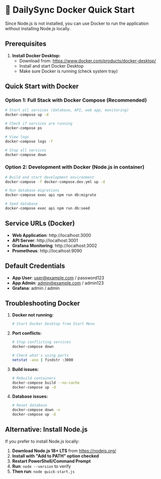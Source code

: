 # 🐳 DailySync Docker Quick Start

Since Node.js is not installed, you can use Docker to run the application without installing Node.js locally.

## Prerequisites

1. **Install Docker Desktop:**
   - Download from: https://www.docker.com/products/docker-desktop/
   - Install and start Docker Desktop
   - Make sure Docker is running (check system tray)

## Quick Start with Docker

### Option 1: Full Stack with Docker Compose (Recommended)

```bash
# Start all services (database, API, web app, monitoring)
docker-compose up -d

# Check if services are running
docker-compose ps

# View logs
docker-compose logs -f

# Stop all services
docker-compose down
```

### Option 2: Development with Docker (Node.js in container)

```bash
# Build and start development environment
docker-compose -f docker-compose.dev.yml up -d

# Run database migrations
docker-compose exec api npm run db:migrate

# Seed database
docker-compose exec api npm run db:seed
```

## Service URLs (Docker)

- **Web Application**: http://localhost:3000
- **API Server**: http://localhost:3001
- **Grafana Monitoring**: http://localhost:3002
- **Prometheus**: http://localhost:9090

## Default Credentials

- **App User**: user@example.com / password123
- **App Admin**: admin@example.com / admin123
- **Grafana**: admin / admin

## Troubleshooting Docker

1. **Docker not running:**
   ```bash
   # Start Docker Desktop from Start Menu
   ```

2. **Port conflicts:**
   ```bash
   # Stop conflicting services
   docker-compose down
   
   # Check what's using ports
   netstat -ano | findstr :3000
   ```

3. **Build issues:**
   ```bash
   # Rebuild containers
   docker-compose build --no-cache
   docker-compose up -d
   ```

4. **Database issues:**
   ```bash
   # Reset database
   docker-compose down -v
   docker-compose up -d
   ```

## Alternative: Install Node.js

If you prefer to install Node.js locally:

1. **Download Node.js 18+ LTS** from https://nodejs.org/
2. **Install with "Add to PATH" option checked**
3. **Restart PowerShell/Command Prompt**
4. **Run**: `node --version` to verify
5. **Then run**: `node quick-start.js`
